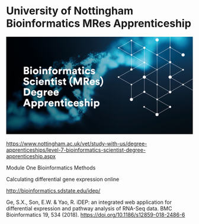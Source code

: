 # University of Nottingham Bioinformatics MRes Apprenticeship

![](misc/Bioinformatics.jpg)

https://www.nottingham.ac.uk/vet/study-with-us/degree-apprenticeships/level-7-bioinformatics-scientist-degree-apprenticeship.aspx

Module One
Bioinformatics Methods

Calculating differential gene expression online

http://bioinformatics.sdstate.edu/idep/

Ge, S.X., Son, E.W. & Yao, R. iDEP: an integrated web application for differential expression and pathway analysis of RNA-Seq data. BMC Bioinformatics 19, 534 (2018). https://doi.org/10.1186/s12859-018-2486-6
